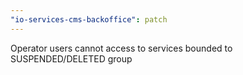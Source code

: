```yaml
---
"io-services-cms-backoffice": patch
---
```


Operator users cannot access to services bounded to SUSPENDED/DELETED group
